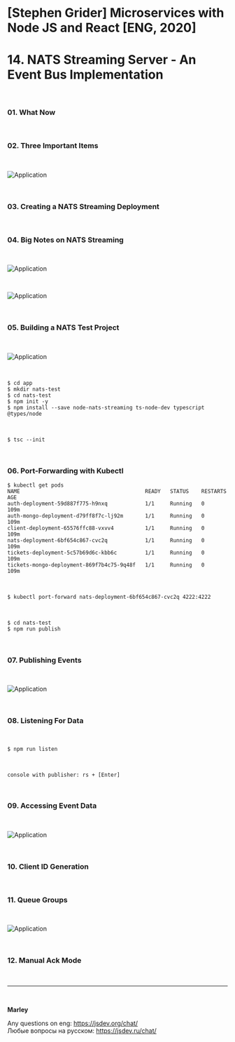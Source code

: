 # [Stephen Grider] Microservices with Node JS and React [ENG, 2020]

# 14. NATS Streaming Server - An Event Bus Implementation

<br/>

### 01. What Now

<br/>

### 02. Three Important Items

<br/>

![Application](/img/pic-14-01.png?raw=true)

<br/>

### 03. Creating a NATS Streaming Deployment

<br/>

### 04. Big Notes on NATS Streaming

<br/>

![Application](/img/pic-14-02.png?raw=true)

<br/>

![Application](/img/pic-14-03.png?raw=true)

<br/>

### 05. Building a NATS Test Project

<br/>

![Application](/img/pic-14-04.png?raw=true)

<br/>

    $ cd app
    $ mkdir nats-test
    $ cd nats-test
    $ npm init -y
    $ npm install --save node-nats-streaming ts-node-dev typescript @types/node

<br/>

    $ tsc --init

<br/>

### 06. Port-Forwarding with Kubectl

```
$ kubectl get pods
NAME                                        READY   STATUS    RESTARTS   AGE
auth-deployment-59d887f775-h9nxq            1/1     Running   0          109m
auth-mongo-deployment-d79ff8f7c-lj92m       1/1     Running   0          109m
client-deployment-65576ffc88-vxvv4          1/1     Running   0          109m
nats-deployment-6bf654c867-cvc2q            1/1     Running   0          109m
tickets-deployment-5c57b69d6c-kbb6c         1/1     Running   0          109m
tickets-mongo-deployment-869f7b4c75-9q48f   1/1     Running   0          109m
```

<br/>

    $ kubectl port-forward nats-deployment-6bf654c867-cvc2q 4222:4222

<br/>

    $ cd nats-test
    $ npm run publish

<br/>

### 07. Publishing Events

<br/>

![Application](/img/pic-14-05.png?raw=true)

<br/>

### 08. Listening For Data

<br/>

    $ npm run listen

<br/>
    
    console with publisher: rs + [Enter]

<br/>

### 09. Accessing Event Data

<br/>

![Application](/img/pic-14-06.png?raw=true)

<br/>

### 10. Client ID Generation

<br/>

### 11. Queue Groups

<br/>

![Application](/img/pic-14-07.png?raw=true)

<br/>

### 12. Manual Ack Mode

<br/>

---

<br/>

**Marley**

Any questions on eng: https://jsdev.org/chat/  
Любые вопросы на русском: https://jsdev.ru/chat/
